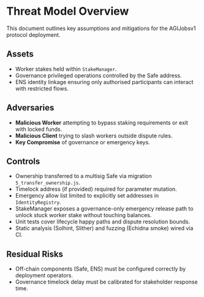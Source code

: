 # Threat Model Overview

This document outlines key assumptions and mitigations for the AGIJobsv1 protocol deployment.

## Assets

- Worker stakes held within `StakeManager`.
- Governance privileged operations controlled by the Safe address.
- ENS identity linkage ensuring only authorised participants can interact with restricted flows.

## Adversaries

- **Malicious Worker** attempting to bypass staking requirements or exit with locked funds.
- **Malicious Client** trying to slash workers outside dispute rules.
- **Key Compromise** of governance or emergency keys.

## Controls

- Ownership transferred to a multisig Safe via migration `5_transfer_ownership.js`.
- Timelock address (if provided) required for parameter mutation.
- Emergency allow list limited to explicitly set addresses in `IdentityRegistry`.
- StakeManager exposes a governance-only emergency release path to unlock stuck worker stake without touching balances.
- Unit tests cover lifecycle happy paths and dispute resolution bounds.
- Static analysis (Solhint, Slither) and fuzzing (Echidna smoke) wired via CI.

## Residual Risks

- Off-chain components (Safe, ENS) must be configured correctly by deployment operators.
- Governance timelock delay must be calibrated for stakeholder response time.
